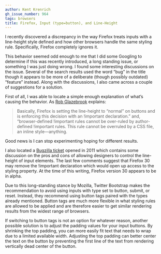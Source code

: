 ```yaml
---
author: Kent Krenrich
gh_issue_number: 964
tags: browsers
title: Firefox, Input (type=button), and Line-Height
---
```


I recently discovered a discrepancy in the way Firefox treats inputs with a line-height style defined and how other browsers handle the same styling rule. Specifically, Firefox completely ignores it.

This behavior seemed odd enough to me that I did some Googling to determine if this was recently introduced, a long standing issue, or something I was just doing wrong. I found some interesting discussions on the issue. Several of the search results used the word “bug” in the title though it appears to be more of a deliberate (though possibly outdated) “feature” instead. Along with the discussions, I also came across a couple of suggestions for a solution.

First of all, I was able to locate a simple enough explanation of what’s causing the behavior. As [Rob Glazebrook](https://www.cssnewbie.com/input-button-line-height-bug/#.UzBquPldXgI) explains:

>
> Basically, Firefox is setting the line-height to “normal” on buttons and is enforcing this decision with an !important declaration.” and, “browser-defined !important rules cannot be over-ruled by author-defined !important rules. This rule cannot be overruled by a CSS file, an inline style—​anything.
>

Good news is I can stop experimenting hoping for different results.

I also located a [Bugzilla ticket](https://bugzilla.mozilla.org/show_bug.cgi?id=697451) opened in 2011 which contains some discussion on the pros and cons of allowing designers to control the line-height of input elements. The last few comments suggest that Firefox 30 may remove the !important declaration which would open up access to the styling property. At the time of this writing, Firefox version 30 appears to be in alpha.

Due to this long-standing stance by Mozilla, Twitter Bootstrap makes the recommendation to avoid using inputs with type set to button, submit, or reset. Instead, they recommend using button tags paired with the types already mentioned. Button tags are much more flexible in what styling rules are allowed to be applied and are therefore easier to get similar rendering results from the widest range of browsers.

If switching to button tags is not an option for whatever reason, another possible solution is to adjust the padding values for your input buttons. By shrinking the top padding, you can more easily fit text that needs to wrap due to a limited available width. Adjusting the top padding can better center the text on the button by preventing the first line of the text from rendering vertically dead center of the button.
